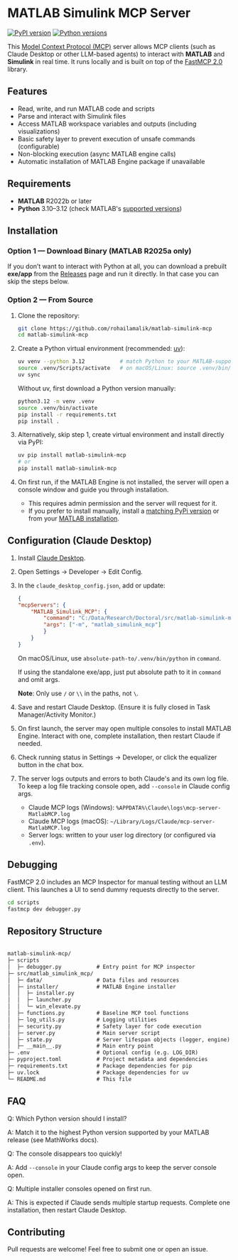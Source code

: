 # MATLAB Simulink MCP Server

[![PyPI version](https://img.shields.io/pypi/v/matlab-simulink-mcp.svg)](https://pypi.org/project/matlab-simulink-mcp/)
[![Python versions](https://img.shields.io/pypi/pyversions/matlab-simulink-mcp.svg)](https://pypi.org/project/matlab-simulink-mcp/)

This [Model Context Protocol (MCP)](https://github.com/modelcontextprotocol) server allows MCP clients (such as Claude Desktop or other LLM-based agents) to interact with **MATLAB** and **Simulink** in real time. It runs locally and is built on top of the [FastMCP 2.0](https://gofastmcp.com/getting-started/welcome) library.

## Features

- Read, write, and run MATLAB code and scripts
- Parse and interact with Simulink files
- Access MATLAB workspace variables and outputs (including visualizations)
- Basic safety layer to prevent execution of unsafe commands (configurable)
- Non-blocking execution (async MATLAB engine calls)
- Automatic installation of MATLAB Engine package if unavailable

## Requirements

- **MATLAB** R2022b or later  
- **Python** 3.10–3.12 (check MATLAB's [supported versions](https://www.mathworks.com/support/requirements/python-compatibility.html))

## Installation

### Option 1 — Download Binary (MATLAB R2025a only)

If you don’t want to interact with Python at all, you can download a prebuilt **exe/app** from the [Releases](../../releases) page and run it directly. In that case you can skip the steps below.

### Option 2 — From Source

1. Clone the repository:

   ```bash
   git clone https://github.com/rohailamalik/matlab-simulink-mcp
   cd matlab-simulink-mcp

2. Create a Python virtual environment (recommended: [uv](https://pypi.org/project/uv/0.1.32/)):

    ```bash
    uv venv --python 3.12           # match Python to your MATLAB-supported version
    source .venv/Scripts/activate   # on macOS/Linux: source .venv/bin/activate
    uv sync
    ```

    Without uv, first download a Python version manually:

    ```bash
    python3.12 -m venv .venv
    source .venv/bin/activate
    pip install -r requirements.txt
    pip install .
    ```

3. Alternatively, skip step 1, create virtual environment and install directly via PyPI:

    ```bash
    uv pip install matlab-simulink-mcp
    # or
    pip install matlab-simulink-mcp
    ```

4. On first run, if the MATLAB Engine is not installed, the server will open a console window and guide you through installation.

    - This requires admin permission and the server will request for it.
    - If you prefer to install manually, install a [matching PyPi version](https://pypi.org/project/matlabengine/#history) or from your [MATLAB installation](https://www.mathworks.com/help/matlab/matlab_external/install-the-matlab-engine-for-python.html).

## Configuration (Claude Desktop)

1. Install [Claude Desktop](https://claude.ai/download).

2. Open Settings → Developer → Edit Config.

3. In the `claude_desktop_config.json`, add or update:

    ```json
    {
    "mcpServers": {
        "MATLAB_Simulink_MCP": {
            "command": "C:/Data/Research/Doctoral/src/matlab-simulink-mcp/.venv/Scripts/python.exe",
            "args": ["-m", "matlab_simulink_mcp"]
            }
        }
    }
    ```

    On macOS/Linux, use `absolute-path-to/.venv/bin/python` in `command`.

    If using the standalone exe/app, just put absolute path to it in `command` and omit args.

    **Note**: Only use `/` or `\\` in the paths, not `\`.

4. Save and restart Claude Desktop. (Ensure it is fully closed in Task Manager/Activity Monitor.)

5. On first launch, the server may open multiple consoles to install MATLAB Engine. Interact with one, complete installation, then restart Claude if needed.

6. Check running status in Settings → Developer, or click the equalizer button in the chat box.

7. The server logs outputs and errors to both Claude's and its own log file. To keep a log file tracking console open, add `--console` in Claude config args.

    - Claude MCP logs (Windows): `%APPDATA%\Claude\logs\mcp-server-MatlabMCP.log`
    - Claude MCP logs (macOS): `~/Library/Logs/Claude/mcp-server-MatlabMCP.log`
    - Server logs: written to your user log directory (or configured via `.env`).

## Debugging

FastMCP 2.0 includes an MCP Inspector for manual testing without an LLM client. This launches a UI to send dummy requests directly to the server.

```bash
cd scripts
fastmcp dev debugger.py
```

## Repository Structure

```txt

matlab-simulink-mcp/
├─ scripts
│  ├─ debugger.py           # Entry point for MCP inspector
├─ src/matlab_simulink_mcp/
│  ├─ data/                 # Data files and resources
│  ├─ installer/            # MATLAB Engine installer
│  │  ├─ installer.py
│  │  ├─ launcher.py
│  │  └─ win_elevate.py
│  ├─ functions.py          # Baseline MCP tool functions
│  ├─ log_utils.py          # Logging utilities
│  ├─ security.py           # Safety layer for code execution
│  ├─ server.py             # Main server script
│  ├─ state.py              # Server lifespan objects (logger, engine)
│  ├─ __main__.py           # Main entry point
├─ .env                     # Optional config (e.g. LOG_DIR)
├─ pyproject.toml           # Project metadata and dependencies
├─ requirements.txt         # Package dependencies for pip
├─ uv.lock                  # Package dependencies for uv
└─ README.md                # This file

```

## FAQ

Q: Which Python version should I install?

A: Match it to the highest Python version supported by your MATLAB release (see MathWorks docs).

Q: The console disappears too quickly!

A: Add `--console` in your Claude config args to keep the server console open.

Q: Multiple installer consoles opened on first run.

A: This is expected if Claude sends multiple startup requests. Complete one installation, then restart Claude Desktop.

## Contributing

Pull requests are welcome! Feel free to submit one or open an issue.
